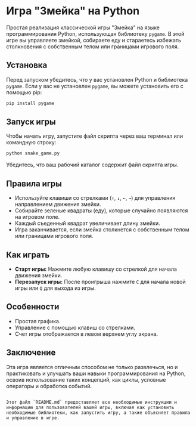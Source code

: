 
# Игра "Змейка" на Python

Простая реализация классической игры "Змейка" на языке программирования Python, использующая библиотеку `pygame`. В этой игре вы управляете змейкой, собираете еду и стараетесь избежать столкновения с собственным телом или границами игрового поля.

## Установка

Перед запуском убедитесь, что у вас установлен Python и библиотека `pygame`. Если у вас не установлен `pygame`, вы можете установить его с помощью pip:

```bash
pip install pygame
```

## Запуск игры

Чтобы начать игру, запустите файл скрипта через ваш терминал или командную строку:

```bash
python snake_game.py
```

Убедитесь, что ваш рабочий каталог содержит файл скрипта игры.

## Правила игры

- Используйте клавиши со стрелками (`↑`, `↓`, `←`, `→`) для управления направлением движения змейки.
- Собирайте зеленые квадраты (еду), которые случайно появляются на игровом поле.
- Каждый съеденный квадрат увеличивает длину змейки.
- Игра заканчивается, если змейка столкнется с собственным телом или границами игрового поля.

## Как играть

- **Старт игры:** Нажмите любую клавишу со стрелкой для начала движения змейки.
- **Перезапуск игры:** После проигрыша нажмите `C` для начала новой игры или `Q` для выхода из игры.

## Особенности

- Простая графика.
- Управление с помощью клавиш со стрелками.
- Счет игры отображается в левом верхнем углу экрана.

## Заключение

Эта игра является отличным способом не только развлечься, но и практиковать и улучшать ваши навыки программирования на Python, освоив использование таких концепций, как циклы, условные операторы и обработка событий.
```

Этот файл `README.md` предоставляет все необходимые инструкции и информацию для пользователей вашей игры, включая как установить необходимые библиотеки, как запустить игру, а также объясняет правила и управление в игре.
 
